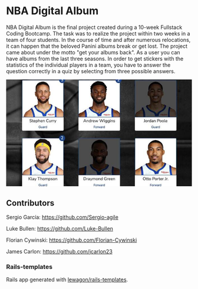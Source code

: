 # NBA Digital Album

NBA Digital Album  is the final project created during a 10-week Fullstack Coding Bootcamp. The task was to realize the project within two weeks in a team of four students. In the course of time and after numerous relocations, it can happen that the beloved Panini albums break or get lost. The project came about under the motto "get your albums back". As a user you can have albums from the last three seasons. In order to get stickers with the statistics of the individual players in a team, you have to answer the question correctly in a quiz by selecting from three possible answers.

![Alt text](nba-digital-album.png)

## Contributors

Sergio García:      https://github.com/Sergio-agile

Luke Bullen:        https://github.com/Luke-Bullen

Florian Cywinski:   https://github.com/Florian-Cywinski

James Carlon:       https://github.com/jcarlon23

### Rails-templates

Rails app generated with [lewagon/rails-templates](https://github.com/lewagon/rails-templates).
